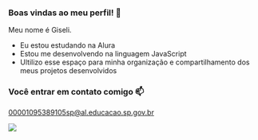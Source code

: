 ### Boas vindas ao meu perfil! 💙

Meu nome é Giseli.

- Eu estou estudando na Alura
- Estou me desenvolvendo na linguagem JavaScript
- Ultilizo esse espaço para minha organização e compartilhamento dos meus projetos desenvolvidos

### Você entrar em contato comigo 📫

00001095389105sp@al.educacao.sp.gov.br

![](https://media1.tenor.com/m/o_5RQarGvJ0AAAAC/kiss.gif)
